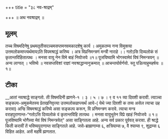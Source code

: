 +++
title = "३८ नव-श्राद्रम्"

+++
॥ अथ नवश्राद्रम् ॥ 
## मूलम्
तच्च विषमदिनेषु प्रथमतृतीयपञ्चमसप्तमनवमकादशेषु कार्य । अमुकतम्य नन्व विमुक्त्या उत्तमलोकमाप्त्यर्थमायऽति विपमश्राद्धं करिष्य । अत्र विप्रनिमन्त्रणं मन्त्री नाराहे ।। गतोऽसि दिव्यलोकं सं कृतान्तविहितात्पथः । मनसा वायु नेन विमे बाहं नियोजये ॥१॥ पूजयिष्यामि भोगस्वामेवं विषं निमन्त्रयन् ॥ अन्य 
लाग्वत् । भविष्ये ॥ नवसप्तविशां राज्ञां नवश्राद्धान्यनुक्रमात् ॥ आचन्तयोर्वर्णयो. स्तु पडित्याहुमहर्षयः ॥१॥ 

## टीका
__आतां नवश्राद्धे साङ्गतो. ती विषमदिनी ह्मणने-१ । ३ । ५ । ७ । ९ व ११ व्या दिवशी करावी. त्याञ्चा सङ्कल्प-अमुकमेतस्य प्रेतखनिवृत्त्या उत्तमलोकप्राप्त्यर्थं आये-( येथे ज्या दिवशी क तव्य असेल त्याचा उह करावा) अन्हि विषमश्राद्धं करिष्ये असा सङ्कल्प करून, वि प्रनिमन्त्रण करावे. त्याचा मन्त्र वराहपुराणान्त-“गतोऽसि दिव्यलोकं वं कृतान्तविहि तात्पथः । मनसा वायुभूतेन विप्रे खाहं नियोजये ॥ १॥ पूजविष्यामि भोगैस्वा मेवं विषं निमन्त्रयेत्" असा साङ्गितला आहे. अन्य सर्व प्रकार पूर्ववत् करावा. ही श्राद्धे किती करावीं तें भविष्यपुराणाम्त साङ्गितले आहे. जसे-ब्राह्मणाम्स ६, क्षत्रियाम्स ७, वै श्याम्स ९, शूद्राम्स ६ विहित आहेत. असें महर्षि ह्मणतात. 
